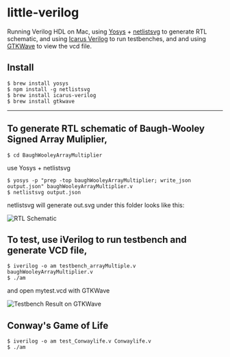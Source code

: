 # little-verilog

Running Verilog HDL on Mac, using [Yosys](https://github.com/YosysHQ/yosys) + [netlistsvg](https://github.com/nturley/netlistsvg) to generate RTL schematic, and using [Icarus Verilog](https://github.com/steveicarus/iverilog) to run testbenches, and and using [GTKWave](https://gtkwave.sourceforge.net) to view the vcd file.

## Install

```
$ brew install yosys
$ npm install -g netlistsvg
$ brew install icarus-verilog
$ brew install gtkwave
```

--------

## To generate RTL schematic of Baugh-Wooley Signed Array Muliplier, 

`$ cd BaughWooleyArrayMultiplier`

use Yosys + netlistsvg
```
$ yosys -p "prep -top baughWooleyArrayMultiplier; write_json output.json" baughWooleyArrayMultiplier.v
$ netlistsvg output.json
```

netlistsvg will generate out.svg under this folder looks like this:

![RTL Schematic](https://user-images.githubusercontent.com/1651641/214814563-e6ebe701-98e1-4ab5-a5b6-466576fa9f82.png)

## To test, use iVerilog to run testbench and generate VCD file,

```
$ iverilog -o am testbench_arrayMultiple.v baughWooleyArrayMultiplier.v
$ ./am
```
and open mytest.vcd with GTKWave

![Testbench Result on GTKWave](https://user-images.githubusercontent.com/1651641/214814673-786b7e3b-9903-4c03-b76a-b688edffe1e9.png)


## Conway's Game of Life
```
$ iverilog -o am test_Conwaylife.v Conwaylife.v
$ ./am
```
